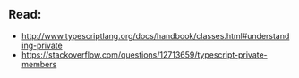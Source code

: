 ## Read:
- http://www.typescriptlang.org/docs/handbook/classes.html#understanding-private
- https://stackoverflow.com/questions/12713659/typescript-private-members